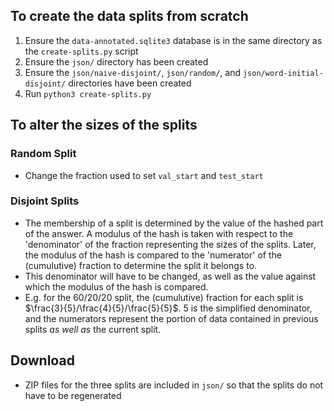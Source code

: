 ## To create the data splits from scratch

1. Ensure the `data-annotated.sqlite3` database is in the same directory as the `create-splits.py` script
2. Ensure the `json/` directory has been created
3. Ensure the `json/naive-disjoint/`, `json/random/`, and `json/word-initial-disjoint/` directories have been created
4. Run `python3 create-splits.py`

## To alter the sizes of the splits

### Random Split

- Change the fraction used to set `val_start` and `test_start`

### Disjoint Splits

- The membership of a split is determined by the value of the hashed part of the answer. A modulus of the hash is taken with respect to the 'denominator' of the fraction representing the sizes of the splits. Later, the modulus of the hash is compared to the 'numerator' of the (cumulutive) fraction to determine the split it belongs to.
- This denominator will have to be changed, as well as the value against which the modulus of the hash is compared.
- E.g. for the 60/20/20 split, the (cumulutive) fraction for each split is $\frac{3}{5}/\frac{4}{5}/\frac{5}{5}$. $5$ is the simplified denominator, and the numerators represent the portion of data contained in previous splits _as well as_ the current split.

## Download

- ZIP files for the three splits are included in `json/` so that the splits do not have to be regenerated
